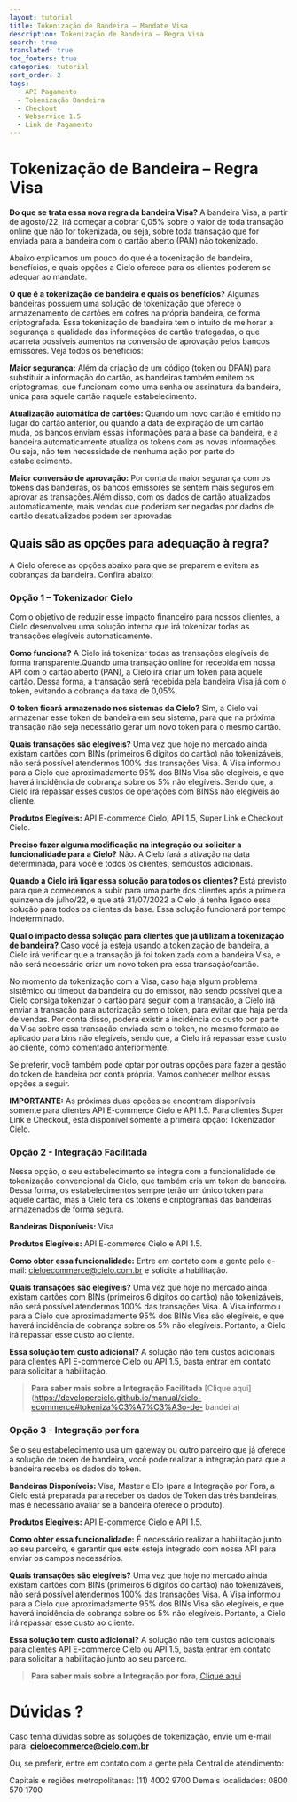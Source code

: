 ```yaml
---
layout: tutorial
title: Tokenização de Bandeira – Mandate Visa
description: Tokenização de Bandeira – Regra Visa
search: true
translated: true
toc_footers: true
categories: tutorial
sort_order: 2
tags:
  - API Pagamento
  - Tokenização Bandeira
  - Checkout
  - Webservice 1.5
  - Link de Pagamento
---
```


# Tokenização de Bandeira – Regra Visa

**Do que se trata essa nova regra da bandeira Visa?** A bandeira Visa, a partir de agosto/22, irá começar a cobrar 0,05% sobre o valor de toda transação online que não for tokenizada, ou seja, sobre toda transação que for enviada para a bandeira com o cartão aberto (PAN) não tokenizado.

Abaixo explicamos um pouco do que é a tokenização de bandeira, benefícios, e quais opções a Cielo oferece para os clientes poderem se adequar ao mandate.

**O que é a tokenização de bandeira e quais os benefícios?** Algumas bandeiras possuem uma solução de tokenização que oferece o armazenamento de cartões em cofres na própria bandeira, de forma criptografada. Essa tokenização de bandeira tem o intuito de melhorar a segurança e qualidade das informações de cartão trafegadas, o
que acarreta possíveis aumentos na conversão de aprovação pelos bancos emissores. Veja todos os benefícios:

**Maior segurança:** Além da criação de um código (token ou DPAN) para substituir a informação do cartão, as bandeiras também emitem os criptogramas, que funcionam como uma senha ou assinatura da bandeira, única para aquele cartão naquele estabelecimento.

**Atualização automática de cartões:** Quando um novo cartão é emitido no lugar do cartão anterior, ou quando a data de expiração de um cartão muda, os bancos enviam essas informações para a base da bandeira, e a bandeira automaticamente atualiza os tokens com as novas informações. Ou seja, não tem necessidade de nenhuma ação por parte do estabelecimento.

**Maior conversão de aprovação:** Por conta da maior segurança com os tokens das bandeiras, os bancos emissores se sentem mais seguros em aprovar as transações.Além disso, com os dados de cartão atualizados automaticamente, mais vendas que poderiam ser negadas por dados de cartão desatualizados podem ser aprovadas

## Quais são as opções para adequação à regra?

A Cielo oferece as opções abaixo para que se preparem e evitem as cobranças da bandeira. Confira abaixo:

### Opção 1 – Tokenizador Cielo

Com o objetivo de reduzir esse impacto financeiro para nossos clientes, a Cielo desenvolveu uma solução interna que irá tokenizar todas as transações elegíveis automaticamente.

**Como funciona?** A Cielo irá tokenizar todas as transações elegíveis de forma transparente.Quando uma transação online for recebida em nossa API com o cartão aberto (PAN), a Cielo irá criar um token para aquele cartão. Dessa forma, a transação será recebida pela bandeira Visa já com o token, evitando a cobrança da taxa de 0,05%.

**O token ficará armazenado nos sistemas da Cielo?** Sim, a Cielo vai armazenar esse token de bandeira em seu sistema, para que na próxima transação não seja necessário gerar um novo token para o mesmo cartão.

**Quais transações são elegíveis?** Uma vez que hoje no mercado ainda existam cartões com BINs (primeiros 6 dígitos do cartão) não tokenizáveis, não será possível atendermos 100% das transações Visa. A Visa informou para a Cielo que aproximadamente 95% dos BINs Visa são elegíveis, e que haverá incidência de cobrança sobre os 5% não elegíveis. Sendo que, a Cielo irá repassar esses custos de operações com BINSs não elegíveis ao cliente.

**Produtos Elegíveis:** API E-commerce Cielo, API 1.5, Super Link e Checkout Cielo.

**Preciso fazer alguma modificação na integração ou solicitar a funcionalidade para a Cielo?** Não. A Cielo fará a ativação na data determinada, para você e todos os clientes, semcustos adicionais.

**Quando a Cielo irá ligar essa solução para todos os clientes?** Está previsto para que a comecemos a subir para uma parte dos clientes após a primeira quinzena de julho/22, e que até 31/07/2022 a Cielo já tenha ligado essa solução para todos os clientes da base. Essa solução funcionará por tempo indeterminado.

**Qual o impacto dessa solução para clientes que já utilizam a tokenização de bandeira?** Caso você já esteja usando a tokenização de bandeira, a Cielo irá verificar que a transação já foi tokenizada com a bandeira Visa, e não será necessário criar um novo token pra essa transação/cartão.

<aside class="notice">No momento da tokenização com a Visa, caso haja algum problema sistêmico ou timeout da bandeira ou do emissor, não sendo possível que a Cielo consiga tokenizar o cartão para seguir com a transação, a Cielo irá enviar a transação para autorização sem o token, para evitar que haja perda de vendas. Por conta disso, poderá existir a incidência do custo por parte da Visa sobre essa transação enviada sem o token, no mesmo formato ao aplicado para bins não elegíveis, sendo que, a Cielo irá repassar esse custo ao cliente, como comentado anteriormente.</aside>

Se preferir, você também pode optar por outras opções para fazer a gestão do token de bandeira por conta própria. Vamos conhecer melhor essas opções a seguir.

<aside class="warning"><strong>IMPORTANTE:</strong> As próximas duas opções se encontram disponíveis somente para clientes API E-commerce Cielo e API 1.5. Para clientes Super Link e Checkout, está disponível somente a primeira opção: Tokenizador Cielo.</aside>

### Opção 2 - Integração Facilitada

Nessa opção, o seu estabelecimento se integra com a funcionalidade de tokenização convencional da Cielo, que também cria um token de bandeira. Dessa forma, os estabelecimentos sempre terão um único token para aquele cartão, mas a Cielo terá os tokens e criptogramas das bandeiras armazenados de forma segura.

**Bandeiras Disponíveis:** Visa

**Produtos Elegíveis:** API E-commerce Cielo e API 1.5.

**Como obter essa funcionalidade:** Entre em contato com a gente pelo e-mail: cieloecommerce@cielo.com.br e solicite a habilitação.

**Quais transações são elegíveis?** Uma vez que hoje no mercado ainda existam cartões com BINs (primeiros 6 dígitos do cartão) não tokenizáveis, não será possível atendermos 100% das transações Visa. A Visa informou para a Cielo que aproximadamente 95% dos BINs Visa são elegíveis, e que haverá incidência de cobrança sobre os 5% não elegíveis. Portanto, a Cielo irá repassar esse custo ao cliente.

**Essa solução tem custo adicional?** A solução não tem custos adicionais para clientes API E-commerce Cielo ou API 1.5, basta entrar em contato para solicitar a habilitação.

> **Para saber mais sobre a Integração Facilitada** [Clique aqui](https://developercielo.github.io/manual/cielo-ecommerce#tokeniza%C3%A7%C3%A3o-de-
> bandeira)

### Opção 3 - Integração por fora

Se o seu estabelecimento usa um gateway ou outro parceiro que já oferece a solução de token de bandeira, você pode realizar a integração para que a bandeira receba os dados do token.

**Bandeiras Disponíveis:** Visa, Master e Elo (para a Integração por Fora, a Cielo está preparada para receber os dados de Token das três bandeiras, mas é necessário avaliar se a bandeira oferece o produto).

**Produtos Elegíveis:** API E-commerce Cielo e API 1.5.

**Como obter essa funcionalidade:** É necessário realizar a habilitação junto ao seu parceiro, e garantir que este esteja integrado com nossa API para enviar os campos necessários.

**Quais transações são elegíveis?** Uma vez que hoje no mercado ainda existam cartões com BINs (primeiros 6 dígitos do cartão) não tokenizáveis, não será possível atendermos 100% das transações Visa. A Visa informou para a Cielo que aproximadamente 95% dos BINs Visa são elegíveis, e que haverá incidência de cobrança sobre os 5% não elegíveis. Portanto, a Cielo irá repassar esse custo ao cliente.

**Essa solução tem custo adicional?** A solução não tem custos adicionais para clientes API E-commerce Cielo ou API 1.5, basta entrar em contato para solicitar a habilitação junto ao seu parceiro.

> **Para saber mais sobre a Integração por fora**, [Clique aqui](https://developercielo.github.io/manual/cielo-ecommerce#tokeniza%C3%A7%C3%A3o-de-bandeira)

# Dúvidas ?

Caso tenha dúvidas sobre as soluções de tokenização, envie um e-mail para: **cieloecommerce@cielo.com.br**

Ou, se preferir, entre em contato com a gente pela Central de atendimento:

Capitais e regiões metropolitanas: (11) 4002 9700
Demais localidades: 0800 570 1700
